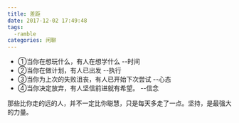 ```yaml
---
title: 差距
date: 2017-12-02 17:49:48
tags:
  -ramble
categories: 闲聊
---
```


* ①当你在想玩什么，有人在想学什么  --时间
* ②当你在做计划，有人已出发  --执行
* ③当你为上次的失败沮丧，有人已开始下次尝试  --心态
* ④当你决定放弃，有人坚信前进就有希望。  --信念

那些比你走的远的人，并不一定比你聪慧，只是每天多走了一点。坚持，是最强大的力量。
